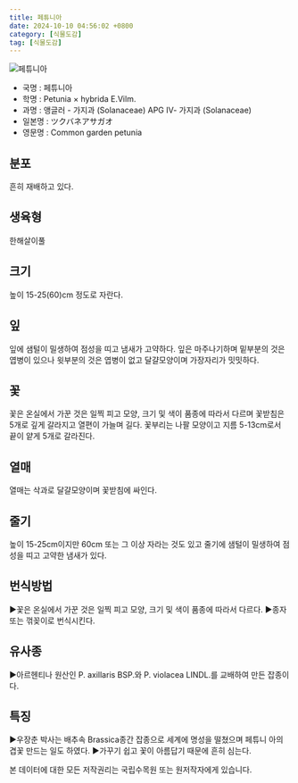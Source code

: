 ```yaml
---
title: 페튜니아
date: 2024-10-10 04:56:02 +0800
category: [식물도감]
tag: [식물도감]
---
```




![페튜니아](/fileUpload/plants/basic/Solanaceae/Petunia/7899/1_th2.JPG)
- 국명 : 페튜니아
- 학명 : Petunia × hybrida E.Vilm.
- 과명 : 앵글러 - 가지과 (Solanaceae) APG Ⅳ- 가지과 (Solanaceae)
- 일본명 : ツクバネアサガオ
- 영문명 : Common garden petunia


## 분포
흔히 재배하고 있다.
## 생육형
한해살이풀
## 크기
높이 15-25(60)cm 정도로 자란다.
## 잎
잎에 샘털이 밀생하여 점성을 띠고 냄새가 고약하다. 잎은 마주나기하며 밑부분의 것은 엽병이 있으나 윗부분의 것은 엽병이 없고 달걀모양이며 가장자리가 밋밋하다.
## 꽃
꽃은 온실에서 가꾼 것은 일찍 피고 모양, 크기 및 색이 품종에 따라서 다르며 꽃받침은 5개로 깊게 갈라지고 열편이 가늘며 길다. 꽃부리는 나팔 모양이고 지름 5-13cm로서 끝이 얕게 5개로 갈라진다.
## 열매
열매는 삭과로 달걀모양이며 꽃받침에 싸인다.
## 줄기
높이 15-25cm이지만 60cm 또는 그 이상 자라는 것도 있고 줄기에 샘털이 밀생하여 점성을 띠고 고약한 냄새가 있다.
## 번식방법
▶꽃은 온실에서 가꾼 것은 일찍 피고 모양, 크기 및 색이 품종에 따라서 다르다. ▶종자 또는 꺾꽂이로 번식시킨다.
## 유사종
▶아르헨티나 원산인 P. axillaris BSP.와 P. violacea LINDL.를 교배하여 만든  잡종이다.
## 특징
▶우장춘 박사는 배추속 Brassica종간 잡종으로 세계에 명성을 떨쳤으며 페튜니 아의 겹꽃 만드는 일도 하였다.▶가꾸기 쉽고 꽃이 아름답기 때문에 흔히 심는다.






본 데이터에 대한 모든 저작권리는 국립수목원 또는 원저작자에게 있습니다.
